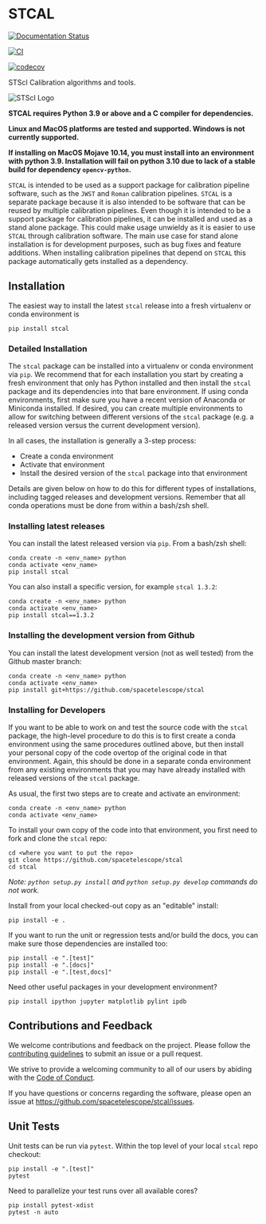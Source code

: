 # STCAL

[![Documentation Status](https://readthedocs.org/projects/stcal/badge/?version=latest)](http://stcal.readthedocs.io/en/latest/?badge=latest)

[![CI](https://github.com/spacetelescope/stcal/actions/workflows/ci.yml/badge.svg)](https://github.com/spacetelescope/stcal/actions/workflows/ci.yml)

[![codecov](https://codecov.io/gh/spacetelescope/stcal/branch/main/graph/badge.svg?token=C1LO00W9CZ)](https://codecov.io/gh/spacetelescope/stcal)

STScI Calibration algorithms and tools.

![STScI Logo](docs/_static/stsci_logo.png)

**STCAL requires Python 3.9 or above and a C compiler for dependencies.**

**Linux and MacOS platforms are tested and supported.  Windows is not currently supported.**

**If installing on MacOS Mojave 10.14, you must install
  into an environment with python 3.9. Installation will fail on python 3.10 due
  to lack of a stable build for dependency ``opencv-python``.**


`STCAL` is intended to be used as a support package for calibration pipeline
software, such as the `JWST` and `Roman` calibration pipelines.  `STCAL` is a
separate package because it is also intended to be software that can be reused
by multiple calibration pipelines.  Even though it is intended to be a support
package for calibration pipelines, it can be installed and used as a stand alone
package.  This could make usage unwieldy as it is easier to use `STCAL` through
calibration software.  The main use case for stand alone installation is for
development purposes, such as bug fixes and feature additions.  When installing
calibration pipelines that depend on `STCAL` this package automatically gets
installed as a dependency.

## Installation

The easiest way to install the latest `stcal` release into a fresh virtualenv or conda environment is

    pip install stcal

### Detailed Installation

The `stcal` package can be installed into a virtualenv or conda environment via `pip`.
We recommend that for each installation you start by creating a fresh
environment that only has Python installed and then install the `stcal` package and
its dependencies into that bare environment.
If using conda environments, first make sure you have a recent version of Anaconda
or Miniconda installed.
If desired, you can create multiple environments to allow for switching between different
versions of the `stcal` package (e.g. a released version versus the current development version).

In all cases, the installation is generally a 3-step process:
* Create a conda environment
* Activate that environment
* Install the desired version of the `stcal` package into that environment

Details are given below on how to do this for different types of installations,
including tagged releases and development versions.
Remember that all conda operations must be done from within a bash/zsh shell.

### Installing latest releases

You can install the latest released version via `pip`.  From a bash/zsh shell:

    conda create -n <env_name> python
    conda activate <env_name>
    pip install stcal

You can also install a specific version, for example `stcal 1.3.2`:

    conda create -n <env_name> python
    conda activate <env_name>
    pip install stcal==1.3.2

### Installing the development version from Github

You can install the latest development version (not as well tested) from the
Github master branch:

    conda create -n <env_name> python
    conda activate <env_name>
    pip install git+https://github.com/spacetelescope/stcal

### Installing for Developers

If you want to be able to work on and test the source code with the `stcal` package,
the high-level procedure to do this is to first create a conda environment using
the same procedures outlined above, but then install your personal copy of the
code overtop of the original code in that environment. Again, this should be done
in a separate conda environment from any existing environments that you may have
already installed with released versions of the `stcal` package.

As usual, the first two steps are to create and activate an environment:

    conda create -n <env_name> python
    conda activate <env_name>

To install your own copy of the code into that environment, you first need to
fork and clone the `stcal` repo:

    cd <where you want to put the repo>
    git clone https://github.com/spacetelescope/stcal
    cd stcal

*Note: `python setup.py install` and `python setup.py develop` commands do not work.*

Install from your local checked-out copy as an "editable" install:

    pip install -e .

If you want to run the unit or regression tests and/or build the docs, you can make
sure those dependencies are installed too:

    pip install -e ".[test]"
    pip install -e ".[docs]"
    pip install -e ".[test,docs]"

Need other useful packages in your development environment?

    pip install ipython jupyter matplotlib pylint ipdb


## Contributions and Feedback

We welcome contributions and feedback on the project. Please follow the
[contributing guidelines](CONTRIBUTING.md) to submit an issue or a pull request.

We strive to provide a welcoming community to all of our users by abiding with
the [Code of Conduct](CODE_OF_CONDUCT.md).

If you have questions or concerns regarding the software, please open an issue
at https://github.com/spacetelescope/stcal/issues.

## Unit Tests

Unit tests can be run via `pytest`.  Within the top level of your local `stcal` repo checkout:

    pip install -e ".[test]"
    pytest

Need to parallelize your test runs over all available cores?

    pip install pytest-xdist
    pytest -n auto
